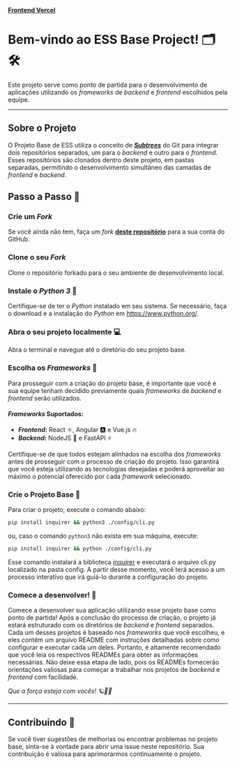 **[Frontend Vercel](https://ess-20231-equipe5.vercel.app/)**

# Bem-vindo ao ESS Base Project! 🗂  🛠

Este projeto serve como ponto de partida para o desenvolvimento de aplicações utilizando os *frameworks* de *backend* e *frontend* escolhidos pela equipe.

---

## Sobre o Projeto

O Projeto Base de ESS utiliza o conceito de ***[Subtrees]('https://www.atlassian.com/br/git/tutorials/git-subtree')*** do Git para integrar dois repositórios separados, um para o *backend* e outro para o *frontend*. Esses repositórios são clonados dentro deste projeto, em pastas separadas, permitindo o desenvolvimento simultâneo das camadas de *frontend* e *backend*.


## Passo a Passo 🚶

### Crie um *Fork* 

Se você ainda não tem, faça um *fork* **[deste repositório](https://github.com/Software-Engineering-Assistantship/ess-base-project)** para a sua conta do GitHub.

### Clone o seu *Fork* 

Clone o repositório forkado para o seu ambiente de desenvolvimento local.
### Instale o *Python 3* 🐍

Certifique-se de ter o *Python* instalado em seu sistema. Se necessário, faça o download e a instalação do *Python* em https://www.python.org/.

### Abra o seu projeto localmente 💻

Abra o terminal e navegue até o diretório do seu projeto base.

### Escolha os *Frameworks* 📝

Para prosseguir com a criação do projeto base, é importante que você e sua equipe tenham decidido previamente quais *frameworks* de *backend* e *frontend* serão utilizados. 

#### *Frameworks* Suportados:

- ***Frontend*:** React ⚛️, Angular 🅰️ e Vue.js 🔥
- ***Backend*:** NodeJS 🚀 e FastAPI ⚡️

Certifique-se de que todos estejam alinhados na escolha dos *frameworks* antes de prosseguir com o processo de criação do projeto. Isso garantirá que você esteja utilizando as tecnologias desejadas e poderá aproveitar ao máximo o potencial oferecido por cada *framework* selecionado.

### Crie o Projeto Base 📁

Para criar o projeto, execute o comando abaixo:
```sh
pip install inquirer && python3 ./config/cli.py

```
ou, caso o comando ```python3``` não exista em sua máquina, execute:

```sh
pip install inquirer && python ./config/cli.py
```

Esse comando instalará a biblioteca [inquirer](https://python-inquirer.readthedocs.io/en/latest/) e executará o arquivo cli.py localizado na pasta config. A partir desse momento, você terá acesso a um processo interativo que irá guiá-lo durante a configuração do projeto.

### Comece a desenvolver! 🚀

Comece a desenvolver sua aplicação utilizando esse projeto base como ponto de partida!
Após a conclusão do processo de criação, o projeto já estará estruturado com os diretórios de *backend* e *frontend* separados. Cada um desses projetos é baseado nos *frameworks* que você escolheu, e eles contêm um arquivo README com instruções detalhadas sobre como configurar e executar cada um deles. Portanto, é altamente recomendado que você leia os respectivos READMEs para obter as informações necessárias. Não deixe essa etapa de lado, pois os READMEs fornecerão orientações valiosas para começar a trabalhar nos projetos de *backend* e *frontend* com facilidade.

*Que a força esteja com vocês! 🪐💪✨*

---
## Contribuindo 🤝

Se você tiver sugestões de melhorias ou encontrar problemas no projeto base, sinta-se à vontade para abrir uma issue neste repositório. Sua contribuição é valiosa para aprimorarmos continuamente o projeto.
